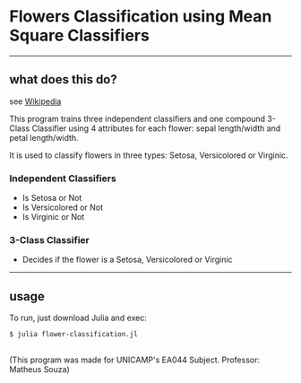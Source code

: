 # Flowers Classification using Mean Square Classifiers

----
## what does this do?
see [Wikipedia](https://en.wikipedia.org/wiki/Iris_flower_data_set)

This program trains three independent classifiers and one compound 3-Class Classifier using 4 attributes for each flower: sepal length/width and petal length/width.

It is used to classify flowers in three types: Setosa, Versicolored or Virginic.

### Independent Classifiers

* Is Setosa or Not
* Is Versicolored or Not
* Is Virginic or Not

### 3-Class Classifier
* Decides if the flower is a Setosa, Versicolored or Virginic

----
## usage
To run, just download Julia and exec:

```
$ julia flower-classification.jl
```

## 

(This program was made for UNICAMP's EA044 Subject. Professor: Matheus Souza)
